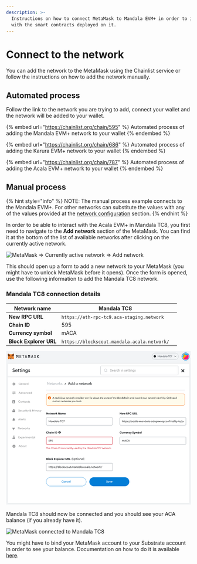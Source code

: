 ```yaml
---
description: >-
  Instructions on how to connect MetaMask to Mandala EVM+ in order to interact
  with the smart contracts deployed on it.
---
```


# Connect to the network

You can add the network to the MetaMask using the Chainlist  service or follow the instructions on how to add the network manually.

## Automated process

Follow the link to the network you are trying to add, connect your wallet and the network will be added to your wallet.

{% embed url="https://chainlist.org/chain/595" %}
Automated process of adding the Mandala EVM+ network to your wallet
{% endembed %}

{% embed url="https://chainlist.org/chain/686" %}
Automated process of adding the Karura EVM+ network to your wallet
{% endembed %}

{% embed url="https://chainlist.org/chain/787" %}
Automated process of adding the Acala EVM+ network to your wallet
{% endembed %}

## Manual process

{% hint style="info" %}
NOTE: The manual process example connects to the Mandala EVM+. For other networks can substitute the values with any of the values provided at the [network configuration](../../network/network-configuration.md) section.
{% endhint %}

In order to be able to interact with the Acala EVM+ in Mandala TC8, you first need to navigate to the **Add network** section of the MetaMask. You can find it at the bottom of the list of available networks after clicking on the currently active network.

![MetaMask => Currently active network => Add network](https://1503523808-files.gitbook.io/\~/files/v0/b/gitbook-x-prod.appspot.com/o/spaces%2F-MAz4EenwXLth\_HO\_hmJ-887967055%2Fuploads%2FWz1rByJAVVr5MOdxgEaS%2FScreenshot%202022-03-02%20at%2002.22.49.png?alt=media\&token=365d2c22-49d2-4952-94cf-54a7fe154ad8)

This should open up a form to add a new network to your MetaMask (you might have to unlock MetaMask before it opens). Once the form is opened, use the following information to add the Mandala TC8 network.

### Mandala TC8 connection details

| **Network name**       | Mandala TC8                                              |   |
| ---------------------- | -------------------------------------------------------- | - |
| **New RPC URL**        | `https://eth-rpc-tc9.aca-staging.network` |   |
| **Chain ID**           | 595                                                      |   |
| **Currency symbol**    | mACA                                                     |   |
| **Block Explorer URL** | `https://blockscout.mandala.acala.network/`              |   |

![Mandala TC8 connection details](<../../.gitbook/assets/Screenshot 2022-07-07 at 11.48.11.png>)

Mandala TC8 should now be connected and you should see your ACA balance (if you already have it).

![MetaMask connected to Mandala TC8](https://1503523808-files.gitbook.io/\~/files/v0/b/gitbook-x-prod.appspot.com/o/spaces%2F-MAz4EenwXLth\_HO\_hmJ-887967055%2Fuploads%2FUIMYw8u7yCY6RFEhXJa3%2Fimage.png?alt=media\&token=e0bb8dd9-d6d6-4e45-a9f6-974d6299eb69)

You might have to bind your MetaMask account to your Substrate account in order to see your balance. Documentation on how to do it is available [here](../development-account/#bind-accounts).
